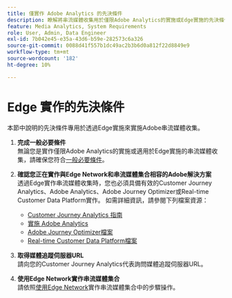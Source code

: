 ```yaml
---
title: 僅實作 Adob​​e Analytics 的先決條件
description: 瞭解將串流媒體收集用於僅限Adobe Analytics的實施或Edge實施的先決條件
feature: Media Analytics, System Requirements
role: User, Admin, Data Engineer
exl-id: 7b042e45-e35a-43d6-b59e-282573c6a326
source-git-commit: 0088d41f557b1dc49ac2b3b6d0a812f22d8849e9
workflow-type: tm+mt
source-wordcount: '182'
ht-degree: 10%

---
```


# Edge 實作的先決條件

本節中說明的先決條件專用於透過Edge實施來實施Adobe串流媒體收集。

1. **完成一般必要條件**<br>
無論您是實作僅限Adobe Analytics的實施或適用於Edge實施的串流媒體收集，請確保您符合[一般必要條件](/help/getting-started/prereqs.md)。

1. **確認您正在實作與Edge Network和串流媒體集合相容的Adobe解決方案**<br>
透過Edge實作串流媒體收集時，您也必須具備有效的Customer Journey Analytics、Adobe Analytics、Adobe Journey Optimizer或Real-time Customer Data Platform實作。 如需詳細資訊，請參閱下列檔案資源：
   * [Customer Journey Analytics 指南](https://experienceleague.adobe.com/docs/analytics-platform/using/cja-landing.html?lang=zh-Hant)
   * [實施 Adobe Analytics](https://experienceleague.adobe.com/docs/analytics/implementation/home.html?lang=zh-Hant)
   * [Adobe Journey Optimizer檔案](https://experienceleague.adobe.com/docs/journey-optimizer.html?lang=zh-Hant)
   * [Real-time Customer Data Platform檔案](https://experienceleague.adobe.com/docs/real-time-customer-data-platform.html?lang=zh-Hant)

1. **取得媒體追蹤伺服器URL**<br>
請向您的Customer Journey Analytics代表詢問媒體追蹤伺服器URL。<!-- This is the `collection-api-server` URL for the Mobile SDK, the JavaScript SDK, and the non-collection-api tracking server for Roku. Domain names for API implementation is: `[your_namespace].hb-api.omtrdc.net`. -->

1. **使用Edge Network實作串流媒體集合**<br>
請依照[使用Edge Network](/help/implementation/edge/implementation-edge.md)實作串流媒體集合中的步驟操作。
